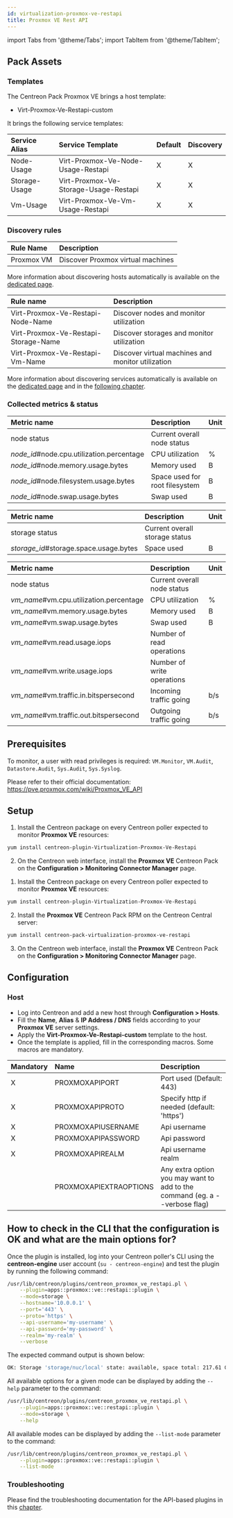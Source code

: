 ```yaml
---
id: virtualization-proxmox-ve-restapi
title: Proxmox VE Rest API
---
```

import Tabs from '@theme/Tabs';
import TabItem from '@theme/TabItem';

## Pack Assets

### Templates

The Centreon Pack Proxmox VE brings a host template:
* Virt-Proxmox-Ve-Restapi-custom

It brings the following service templates:

| Service Alias | Service Template                      | Default | Discovery |
|:--------------|:--------------------------------------|:--------|:----------|
| Node-Usage    | Virt-Proxmox-Ve-Node-Usage-Restapi    | X       | X         |
| Storage-Usage | Virt-Proxmox-Ve-Storage-Usage-Restapi | X       | X         |
| Vm-Usage      | Virt-Proxmox-Ve-Vm-Usage-Restapi      | X       | X         |

### Discovery rules

<Tabs groupId="sync">
<TabItem value="Host" label="Host">

| Rule Name          | Description                       |
|:-------------------|:----------------------------------|
| Proxmox VM         | Discover Proxmox virtual machines |

More information about discovering hosts automatically is available on the [dedicated page](/onprem/monitoring/discovery/hosts-discovery).

</TabItem>
<TabItem value="Service" label="Service">

| Rule name                            | Description                                       |
|:-------------------------------------|:--------------------------------------------------|
| Virt-Proxmox-Ve-Restapi-Node-Name    | Discover nodes and monitor utilization            |
| Virt-Proxmox-Ve-Restapi-Storage-Name | Discover storages and monitor utilization         |
| Virt-Proxmox-Ve-Restapi-Vm-Name      | Discover virtual machines and monitor utilization |

More information about discovering services automatically is available on the [dedicated page](/onprem/monitoring/discovery/services-discovery)
and in the [following chapter](/onprem/monitoring/discovery/services-discovery/#discovery-rules).

</TabItem>
</Tabs>

### Collected metrics & status

<Tabs groupId="sync">
<TabItem value="Node-Usage" label="Node-Usage">

| Metric name                               | Description                    | Unit  |
| :---------------------------------------- | :----------------------------- | :---- |
| node status                               | Current overall node status    |       |
| *node_id*#node.cpu.utilization.percentage | CPU utilization                | %     |
| *node_id*#node.memory.usage.bytes         | Memory used                    | B     |
| *node_id*#node.filesystem.usage.bytes     | Space used for root filesystem | B     |
| *node_id*#node.swap.usage.bytes           | Swap used                      | B     |

</TabItem>
<TabItem value="Storage-Usage" label="Storage-Usage">

| Metric name                            | Description                    | Unit  |
| :------------------------------------- | :----------------------------- | :---- |
| storage status                         | Current overall storage status |       |
| *storage_id*#storage.space.usage.bytes | Space used                     | B     |

</TabItem>
<TabItem value="Vm-Usage" label="Vm-Usage">

| Metric name                             | Description                    | Unit  |
| :-------------------------------------- | :----------------------------- | :---- |
| node status                             | Current overall node status    |       |
| *vm_name*#vm.cpu.utilization.percentage | CPU utilization                | %     |
| *vm_name*#vm.memory.usage.bytes         | Memory used                    | B     |
| *vm_name*#vm.swap.usage.bytes           | Swap used                      | B     |
| *vm_name*#vm.read.usage.iops            | Number of read operations      |       |
| *vm_name*#vm.write.usage.iops           | Number of write operations     |       |
| *vm_name*#vm.traffic.in.bitspersecond   | Incoming traffic going         | b/s   |
| *vm_name*#vm.traffic.out.bitspersecond  | Outgoing traffic going         | b/s   |

</TabItem>
</Tabs>

## Prerequisites

To monitor, a user with read privileges is required: `VM.Monitor`, `VM.Audit`, `Datastore.Audit`, `Sys.Audit`, `Sys.Syslog`.

Please refer to their official documentation: https://pve.proxmox.com/wiki/Proxmox_VE_API

## Setup

<Tabs groupId="sync">
<TabItem value="Online License" label="Online License">

1. Install the Centreon package on every Centreon poller expected to monitor **Proxmox VE** resources:

```bash
yum install centreon-plugin-Virtualization-Proxmox-Ve-Restapi
```

2. On the Centreon web interface, install the **Proxmox VE** Centreon Pack on the **Configuration > Monitoring Connector Manager** page.

</TabItem>

<TabItem value="Offline License" label="Offline License">

1. Install the Centreon package on every Centreon poller expected to monitor **Proxmox VE** resources:

```bash
yum install centreon-plugin-Virtualization-Proxmox-Ve-Restapi
```

2. Install the **Proxmox VE** Centreon Pack RPM on the Centreon Central server:

```bash
yum install centreon-pack-virtualization-proxmox-ve-restapi
```

3. On the Centreon web interface, install the **Proxmox VE** Centreon Pack on the **Configuration > Monitoring Connector Manager** page.

</TabItem>
</Tabs>

## Configuration

### Host

* Log into Centreon and add a new host through **Configuration > Hosts**.
* Fill the **Name**, **Alias** & **IP Address / DNS** fields according to your **Proxmox VE** server settings.
* Apply the **Virt-Proxmox-Ve-Restapi-custom** template to the host.
* Once the template is applied, fill in the corresponding macros. Some macros are mandatory.

| Mandatory | Name                   | Description                                                                |
| :-------- | :--------------------- | :------------------------------------------------------------------------- |
| X         | PROXMOXAPIPORT         | Port used (Default: 443)                                                   |
| X         | PROXMOXAPIPROTO        | Specify http if needed (default: 'https')                                  |
| X         | PROXMOXAPIUSERNAME     | Api username                                                               |
| X         | PROXMOXAPIPASSWORD     | Api password                                                               |
| X         | PROXMOXAPIREALM        | Api username realm                                                         |
|           | PROXMOXAPIEXTRAOPTIONS | Any extra option you may want to add to the command (eg. a --verbose flag) |

## How to check in the CLI that the configuration is OK and what are the main options for? 

Once the plugin is installed, log into your Centreon poller's CLI using the
**centreon-engine** user account (`su - centreon-engine`) and test the plugin by
running the following command:

```bash
/usr/lib/centreon/plugins/centreon_proxmox_ve_restapi.pl \
    --plugin=apps::proxmox::ve::restapi::plugin \
    --mode=storage \
    --hostname='10.0.0.1' \
    --port='443' \
    --proto='https' \
    --api-username='my-username' \
    --api-password='my-password' \
    --realm='my-realm' \
    --verbose
```

The expected command output is shown below:

```bash
OK: Storage 'storage/nuc/local' state: available, space total: 217.61 GB used: 145.86 GB (67.03%) free: 71.76 GB (32.97%) | 'storage/nuc/local#storage.space.usage.bytes'=156610641920B;;;0;233658822656
```

All available options for a given mode can be displayed by adding the 
`--help` parameter to the command:

```bash
/usr/lib/centreon/plugins/centreon_proxmox_ve_restapi.pl \
    --plugin=apps::proxmox::ve::restapi::plugin \
    --mode=storage \
    --help
```

All available modes can be displayed by adding the 
`--list-mode` parameter to the command:

```bash
/usr/lib/centreon/plugins/centreon_proxmox_ve_restapi.pl \
    --plugin=apps::proxmox::ve::restapi::plugin \
    --list-mode
```

### Troubleshooting

Please find the troubleshooting documentation for the API-based plugins in
this [chapter](../getting-started/how-to-guides/troubleshooting-plugins.md#http-and-api-checks).
